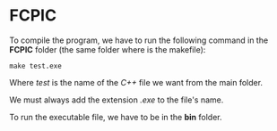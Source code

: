 # FCPIC

To compile the program, we have to run the following command in the **FCPIC** folder (the same  folder where is the makefile):

    make test.exe

Where *test* is the name of the *C++* file we want from the main folder.

We must always add the extension *.exe* to the file's name.

To run the executable file, we have to be in the **bin** folder.